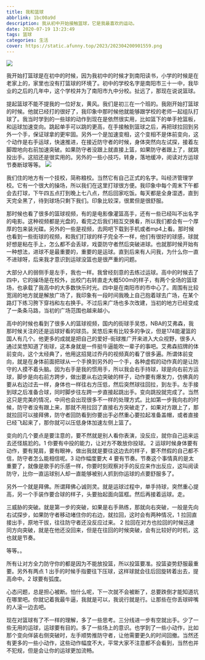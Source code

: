 ```yaml
---
title: 我和篮球
abbrlink: 1bc00a9d
description: 我从初中开始接触篮球，它是我最喜欢的运动。
date: 2020-07-19 13:23:49
tags: 篮球
categories: 生活
cover: https://static.afunny.top/2023/202304200901559.png
---
```

![](https://static.afunny.top/2023/202304200901559.png)

我开始打篮球是在初中的时候，因为我初中的时候才到南阳读书，小学的时候是在老家上的，家里也没有打篮球的环境了。初中的学校名字是南阳市三十一中，我毕业的之后的几年中，这个学校并为了南阳市九中分校。扯远了，那现在说说篮球。

提起篮球不能不提我的一位好友，黄风。我们是初三在一个班的。我刚开始打篮球的时候。他就已经打的很好了，我印象中那时候他就能够跟学校的老师一起组队打球了。我当时学到的一些球的动作到现在是依然很实用，比如篮下的单手抢篮板，和运球加速变向。跳起单手可以跳的更高，在手接触到篮球之后，再把球拉回到另外一个手，保证球拿的更牢固。另外一个是加速变相，这个变相不是体前变向，这个动作是右手运球，快速推进，在接近防守者的时候，身体突然向左试探，接着左脚蹬地向右前加速突破。如果防守者没跟上就直接上篮，如果防守者跟上了，就跳投出手。这招还是很实用的。另外的一些小技巧，转身，落地缓冲，阅读对方运球节奏断球等等。
![](https://static.afunny.top/2023/202304200901621.png)

我们住的地方有一个技校，简称粮校。当然它有自己正式的名字。叫经济管理学校。它有一个很大的操场，所以我们在这里打球很方便。我印象中每个周末下午都会去打球，下午四五点打到晚上七八点，然后回家吃饭。每天都是全身湿透，直到天完全黑了，待到球场只剩下我们。印象比较深，很累但是很舒服。

那时候也看了很多的篮球视频，有的是电影像灌篮高手，还有一些已经叫不出名字的电影。这种视频都是光盘的，看完之后我们相互交换看，所以我们都会有一个厚厚的包来装光碟。另外的一些是视频，去网吧下载到手机或者mp4上看。那时候也看到一些街球的视频，和我们打球的样子完全不一样，他们有很好的球感，球就好想是粘在手上，怎么都不会丢球，戏耍防守者然后突破进球。也就那时候开始有一种想法，进球不是最重要的，重要的是运球。直到后来有人问我，为什么你一直不进球呀，后来我才意识到运球没篮也是很严重的问题。

大部分人的弱侧手是左手，我也一样。我曾经刻意的去练过运球。高中的时候去了四中，它的操场是在校外，出校门右转直走大概500m的样子，有两个全场的篮球场，也承载了我高中的大多数快乐时光。四中是在南阳市的市中心了。周围有比较宽阔的地方就是解放广场了，我印象有一段时间我晚上自己抱着球去广场，在某个路灯下练习胯下穿裆和左右换手。不过后来广场也多次改建，当初的地方已经变成了一条条马路，当初的广场范围也越来越小。

高中的时候也看到了很多人的篮球视频，国内的街球手吴悠，NBA的艾弗森，我那时候关注的还是运球好看的球员。吴悠后来有比较多的争议，但是174能灌篮的国人有几个。他更多的成就是把自己的爱好-街球推广开来进入大众视野，很多人通过吴悠知道了街球，这本身就是一件挺牛逼能吹一辈子的事吧。艾弗森招牌的体前变向，这个太经典了，他用这招晃过乔丹的视频真的看了很多遍。所谓体前变向，就是在身体前面把球从一个手换到另外的一个手，各种虚假的动作真的是让防守的人摸不着头脑。因为右手是我的惯用手，所以我会右手持球，球是向右前方运球，脚步是向右前方跨步，做出要从右边突破的样子，动作要有爆发力，仿佛真的要从右边过去一样，身体也一样往右方压低，然后突然球往回拉，到左手。左手接到球之后准备合球，同时脚步往左跨一步直接起跳出手。变向跳投就完成了。当然这只是完美的情况，中间也会出现很多不一样的处理方式。比如第一步我向右的时候，防守者没有跟上来，那就不用拉回了直接右方突破走了，如果对方跟上了，那就拉回可以接拜佛，防守者回防看到你要出手必然重心要拉起准备盖帽，或者直接已经飞起来了，那你就可以压低身体加速左侧上篮了。

变向的几个要点是要注意的，要不然就是别人看你表演，没反应，就你自己运来运去还怪尴尬的。1 你要有中投的能力，让对方不敢放你投球。 2 运球时候身体要有动作，要有晃肩，要有眼神，做出我就是要往这边去的样子，要不然假的自己都不信，防守者怎么能相信呢。3 动作幅度要大 4 要有节奏。节奏这个事情真的是太重要了，就像是歌手的乐感一样，你要时刻观察对手的反应来作出反应，这叫阅读防守，比你一直运球别人却一直能够被别人抓到你运球的点要舒服多了。

另外一个就是拜佛。所谓拜佛心诚则灵。就是运球过程中，单手持球，突然重心提高，另一个手装作要合球的样子，头要抬起面向篮框。然后再接着运球。走。

三威胁的突破。就是第一步的突破，如果是右手熟练，那就向右突破，一般是先向右试探步，如果防守者移动堵住你的右边，就拉回，这时会有两种情况，1 拉回直接出手，原地干拔，往往防守者还没反应过来。 2 拉回在对方也拉回的时候迅速同方向突破，就是在他还没回来，但是在往回的时候突破，会有比较好的时机，这也就是节奏。

等等。。

所有让对方全力防守你的都是因为不能放投篮，所以投篮要准。投篮姿势舒服最重要。另外有两点 1 出手的时候手指要往下压球，这样球就会往后回旋转着出去，提高命中。2  球要有弧度。

心态问题，总是担心被断。怕什么呢，下一次就不会被断了，总要跌倒才能知道坑在哪里吧。你就记着我最牛逼，我就是可以，我说行就是行。让那些在你丢球碎嘴的人滚一边去吧。

现在对篮球有了不一样的理解，多了一些思考。三分线进一步有空就出手。少了一些无用的运球，运球要有目的。多了一些场上的意识。也学到了一些小动作，比如那个变向佯装右侧突破时，左手顺势推防守者，让他需要更久的时间回撤。当然还有更多的一些小动作，这些动作幅度不大，平常大家不注意都不会看到，当然也并不犯规，但是会让你的运球更加流畅。